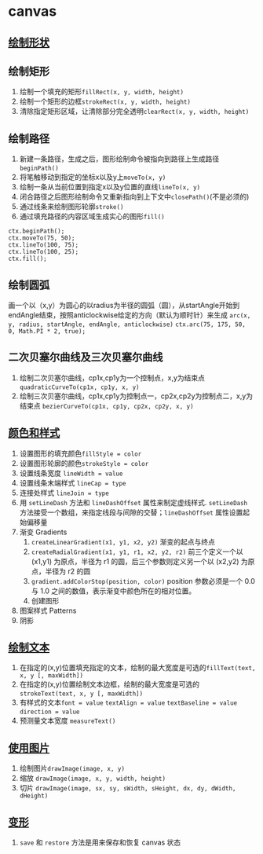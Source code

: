 # canvas
## [绘制形状](shape.html)
## 绘制矩形
  1. 绘制一个填充的矩形`fillRect(x, y, width, height)`
  2. 绘制一个矩形的边框`strokeRect(x, y, width, height)`
  3. 清除指定矩形区域，让清除部分完全透明`clearRect(x, y, width, height)`
## 绘制路径
  1. 新建一条路径，生成之后，图形绘制命令被指向到路径上生成路径`beginPath()`
  2. 将笔触移动到指定的坐标x以及y上`moveTo(x, y)`
  3. 绘制一条从当前位置到指定x以及y位置的直线`lineTo(x, y)`
  4. 闭合路径之后图形绘制命令又重新指向到上下文中`closePath()`(不是必须的)
  5. 通过线条来绘制图形轮廓`stroke()`
  6. 通过填充路径的内容区域生成实心的图形`fill()`
  ```
  ctx.beginPath();
  ctx.moveTo(75, 50);
  ctx.lineTo(100, 75);
  ctx.lineTo(100, 25);
  ctx.fill();
  ```
## 绘制圆弧
画一个以（x,y）为圆心的以radius为半径的圆弧（圆），从startAngle开始到endAngle结束，按照anticlockwise给定的方向（默认为顺时针）来生成
`arc(x, y, radius, startAngle, endAngle, anticlockwise)`
`ctx.arc(75, 175, 50, 0, Math.PI * 2, true);`
## 二次贝塞尔曲线及三次贝塞尔曲线
  1. 绘制二次贝塞尔曲线，cp1x,cp1y为一个控制点，x,y为结束点 `quadraticCurveTo(cp1x, cp1y, x, y)`
  2. 绘制三次贝塞尔曲线，cp1x,cp1y为控制点一，cp2x,cp2y为控制点二，x,y为结束点 `bezierCurveTo(cp1x, cp1y, cp2x, cp2y, x, y)`
## [颜色和样式](color.html)
  1. 设置图形的填充颜色`fillStyle = color`
  2. 设置图形轮廓的颜色`strokeStyle = color`
  3. 设置线条宽度 `lineWidth = value`
  4. 设置线条末端样式 `lineCap = type`
  5. 连接处样式  `lineJoin = type`
  6. 用 `setLineDash` 方法和 `lineDashOffset` 属性来制定虚线样式. `setLineDash` 方法接受一个数组，来指定线段与间隙的交替；`lineDashOffset` 属性设置起始偏移量
  7. 渐变 Gradients
      1. `createLinearGradient(x1, y1, x2, y2)` 渐变的起点与终点
      2. `createRadialGradient(x1, y1, r1, x2, y2, r2)` 前三个定义一个以 (x1,y1) 为原点，半径为 r1 的圆，后三个参数则定义另一个以 (x2,y2) 为原点，半径为 r2 的圆
      3. `gradient.addColorStop(position, color)` position 参数必须是一个 0.0 与 1.0 之间的数值，表示渐变中颜色所在的相对位置。
      4. 创建图形
  8. 图案样式 Patterns 
  9. 阴影
## [绘制文本](text.html)
  1. 在指定的(x,y)位置填充指定的文本，绘制的最大宽度是可选的`fillText(text, x, y [, maxWidth])`
  2. 在指定的(x,y)位置绘制文本边框，绘制的最大宽度是可选的`strokeText(text, x, y [, maxWidth])`
  3. 有样式的文本`font = value` `textAlign = value` `textBaseline = value` `direction = value`
  4. 预测量文本宽度 `measureText()`
## [使用图片](image.html)
  1. 绘制图片`drawImage(image, x, y)`
  2. 缩放 `drawImage(image, x, y, width, height)`
  3. 切片 `drawImage(image, sx, sy, sWidth, sHeight, dx, dy, dWidth, dHeight)`
## [变形](transform.html)
  1. `save` 和 `restore` 方法是用来保存和恢复 canvas 状态